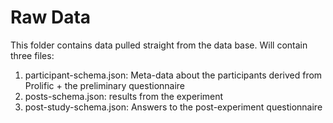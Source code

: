 # Raw Data

This folder contains data pulled straight from the data base. Will contain three  files:

1. participant-schema.json: Meta-data about the participants derived from Prolific + the preliminary questionnaire
2. posts-schema.json: results from the experiment
3. post-study-schema.json: Answers to the post-experiment questionnaire
